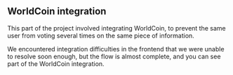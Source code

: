 ## WorldCoin integration

This part of the project involved integrating WorldCoin, to prevent the same user from voting several times on the same piece of information.

We encountered integration difficulties in the frontend that we were unable to resolve soon enough, but the flow is almost complete, and you can see part of the WorldCoin integration.